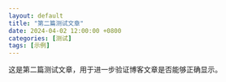```yaml
---
layout: default
title: "第二篇测试文章"
date: 2024-04-02 12:00:00 +0800
categories: [测试]
tags: [示例]
---
```


这是第二篇测试文章，用于进一步验证博客文章是否能够正确显示。
